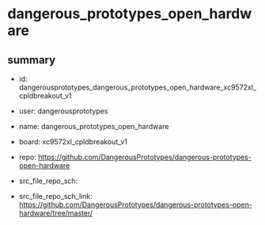 # dangerous_prototypes_open_hardware
 
## summary 
* id: dangerousprototypes_dangerous_prototypes_open_hardware_xc9572xl_cpldbreakout_v1
* user: dangerousprototypes
* name: dangerous_prototypes_open_hardware
* board: xc9572xl_cpldbreakout_v1
* repo: https://github.com/DangerousPrototypes/dangerous-prototypes-open-hardware



* src_file_repo_sch: 
* src_file_repo_sch_link: https://github.com/DangerousPrototypes/dangerous-prototypes-open-hardware/tree/master/




